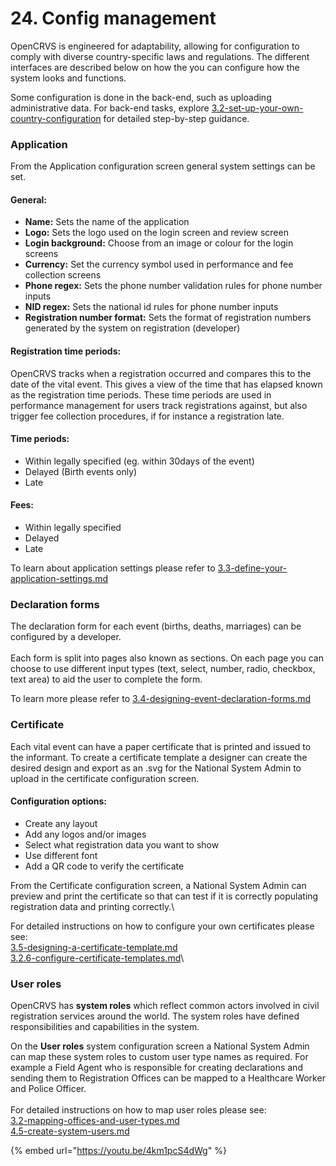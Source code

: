 # 24. Config management

OpenCRVS is engineered for adaptability, allowing for configuration to comply with diverse country-specific laws and regulations. The different interfaces are described below on how the you can configure how the system looks and functions.

Some configuration is done in the back-end, such as uploading administrative data. For back-end tasks, explore [3.2-set-up-your-own-country-configuration](../../../v1.8.0/setup/3.-installation/3.2-set-up-your-own-country-configuration "mention") for detailed step-by-step guidance.

### **Application**

From the Application configuration screen general system settings can be set.

#### **General:**

* **Name:** Sets the name of the application
* **Logo:** Sets the logo used on the login screen and review screen
* **Login background:** Choose from an image or colour for the login screens
* **Currency:** Set the currency symbol used in performance and fee collection screens
* **Phone regex:** Sets the phone number validation rules for phone number inputs
* **NID regex:** Sets the national id rules for phone number inputs
* **Registration number format:** Sets the format of registration numbers generated by the system on registration (developer)

#### **Registration time periods:**

OpenCRVS tracks when a registration occurred and compares this to the date of the vital event. This gives a view of the time that has elapsed known as the registration time periods. These time periods are used in performance management for users track registrations against, but also trigger fee collection procedures, if for instance a registration late.

#### **Time periods:**

* Within legally specified (eg. within 30days of the event)
* Delayed (Birth events only)
* Late

#### **Fees:**

* Within legally specified
* Delayed
* Late

To learn about application settings please refer to [3.3-define-your-application-settings.md](../../setup/2.-gather-requirements/3.3-define-your-application-settings.md "mention")

### **Declaration forms**

The declaration form for each event (births, deaths, marriages) can be configured by a developer.\
\
Each form is split into pages also known as sections. On each page you can choose to use different input types (text, select, number, radio, checkbox, text area) to aid the user to complete the form.

To learn more please refer to [3.4-designing-event-declaration-forms.md](../../setup/2.-gather-requirements/3.4-designing-event-declaration-forms.md "mention")

### **Certificate**

Each vital event can have a paper certificate that is printed and issued to the informant. To create a certificate template a designer can create the desired design and export as an .svg for the National System Admin to upload in the certificate configuration screen.

#### Configuration options:

* Create any layout
* Add any logos and/or images
* Select what registration data you want to show
* Use different font
* Add a QR code to verify the certificate

From the Certificate configuration screen, a National System Admin can preview and print the certificate so that can test if it is correctly populating registration data and printing correctly.\\

For detailed instructions on how to configure your own certificates please see:\
[3.5-designing-a-certificate-template.md](../../setup/2.-gather-requirements/3.5-designing-a-certificate-template.md "mention")\
[3.2.6-configure-certificate-templates.md](../../setup/3.-installation/3.2-set-up-your-own-country-configuration/3.2.6-configure-certificate-templates.md "mention")\\

### User roles

OpenCRVS has **system roles** which reflect common actors involved in civil registration services around the world. The system roles have defined responsibilities and capabilities in the system.

On the **User roles** system configuration screen a National System Admin can map these system roles to custom user type names as required. For example a Field Agent who is responsible for creating declarations and sending them to Registration Offices can be mapped to a Healthcare Worker and Police Officer.\
\
For detailed instructions on how to map user roles please see:\
[3.2-mapping-offices-and-user-types.md](../../setup/2.-gather-requirements/3.2-mapping-offices-and-user-types.md "mention")\
[4.5-create-system-users.md](../../setup/4.-functional-configuration/4.5-create-system-users.md "mention")

{% embed url="https://youtu.be/4km1pcS4dWg" %}
